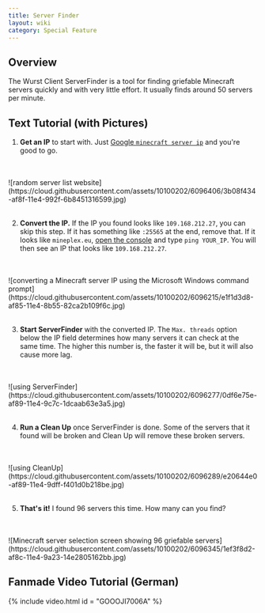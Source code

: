 ```yaml
---
title: Server Finder
layout: wiki
category: Special Feature
---
```

## Overview
The Wurst Client ServerFinder is a tool for finding griefable Minecraft servers quickly and with very little effort. It usually finds around 50 servers per minute.

## Text Tutorial (with Pictures)
1. **Get an IP** to start with. Just [Google `minecraft server ip`](https://www.google.com/?gfe_rd=cr&ei=FCnXVKG8CIbCUK77gPAB#q=minecraft+server+ip&tbs=qdr:d) and you're good to go.
<br>
<br>
![random server list website](https://cloud.githubusercontent.com/assets/10100202/6096406/3b08f434-af8f-11e4-992f-6b8451316599.jpg)
<br>
<br>

2. **Convert the IP.** If the IP you found looks like `109.168.212.27`, you can skip this step. If it has something like `:25565` at the end, remove that. If it looks like `mineplex.eu`, [open the console](http://www.wikihow.com/Open-the-Command-Prompt-in-Windows) and type `ping YOUR_IP`. You will then see an IP that looks like `109.168.212.27`.
<br>
<br>
![converting a Minecraft server IP using the Microsoft Windows command prompt](https://cloud.githubusercontent.com/assets/10100202/6096215/e1f1d3d8-af85-11e4-8b55-82ca2b109f6c.jpg)
<br>
<br>

3. **Start ServerFinder** with the converted IP. The `Max. threads` option below the IP field determines how many servers it can check at the same time. The higher this number is, the faster it will be, but it will also cause more lag.
<br>
<br>
![using ServerFinder](https://cloud.githubusercontent.com/assets/10100202/6096277/0df6e75e-af89-11e4-9c7c-1dcaab63e3a5.jpg)
<br>
<br>

4. **Run a Clean Up** once ServerFinder is done. Some of the servers that it found will be broken and Clean Up will remove these broken servers.
<br>
<br>
![using CleanUp](https://cloud.githubusercontent.com/assets/10100202/6096289/e20644e0-af89-11e4-9dff-f401d0b218be.jpg)
<br>
<br>

5. **That's it!** I found 96 servers this time. How many can you find?
<br>
<br>
![Minecraft server selection screen showing 96 griefable servers](https://cloud.githubusercontent.com/assets/10100202/6096345/1ef3f8d2-af8c-11e4-9a23-14e2805162bb.jpg)

## Fanmade Video Tutorial (German)

{% include video.html id = "GOOOJI7006A" %}
